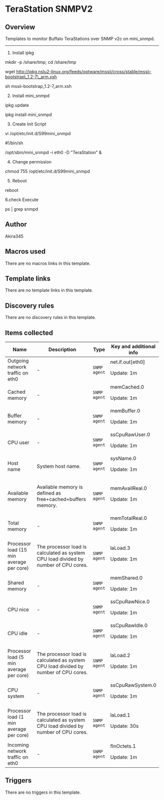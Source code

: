 # TeraStation SNMPV2

## Overview

Templates to monitor Buffalo TeraStations over SNMP v2c on mini\_snmpd.  





---


 


 1. Install ipkg


mkdir -p /share/tmp; cd /share/tmp


wget http://ipkg.nslu2-linux.org/feeds/optware/mssii/cross/stable/mssii-bootstrap\_1.2-7\_arm.xsh


sh mssii-bootstrap\_1.2-7\_arm.xsh


2. Install mini\_snmpd


ipkg update


ipkg install mini\_snmpd


3. Create Init Script


vi /opt/etc/init.d/S99mini\_snmpd


#!/bin/sh


/opt/sbin/mini\_snmpd -i eth0 -D "TeraStation" &


4. Change permission


chmod 755 /opt/etc/init.d/S99mini\_snmpd


5. Reboot


reboot


6.check Execute


ps | grep snmpd


 



## Author

Akira345

## Macros used

There are no macros links in this template.

## Template links

There are no template links in this template.

## Discovery rules

There are no discovery rules in this template.

## Items collected

|Name|Description|Type|Key and additional info|
|----|-----------|----|----|
|Outgoing network traffic on eth0|<p>-</p>|`SNMP agent`|net.if.out[eth0]<p>Update: 1m</p>|
|Cached memory|<p>-</p>|`SNMP agent`|memCached.0<p>Update: 1m</p>|
|Buffer memory|<p>-</p>|`SNMP agent`|memBuffer.0<p>Update: 1m</p>|
|CPU user|<p>-</p>|`SNMP agent`|ssCpuRawUser.0<p>Update: 1m</p>|
|Host name|<p>System host name.</p>|`SNMP agent`|sysName.0<p>Update: 1m</p>|
|Available memory|<p>Available memory is defined as free+cached+buffers memory.</p>|`SNMP agent`|memAvailReal.0<p>Update: 1m</p>|
|Total memory|<p>-</p>|`SNMP agent`|memTotalReal.0<p>Update: 1m</p>|
|Processor load (15 min average per core)|<p>The processor load is calculated as system CPU load divided by number of CPU cores.</p>|`SNMP agent`|laLoad.3<p>Update: 1m</p>|
|Shared memory|<p>-</p>|`SNMP agent`|memShared.0<p>Update: 1m</p>|
|CPU nice|<p>-</p>|`SNMP agent`|ssCpuRawNice.0<p>Update: 1m</p>|
|CPU idle|<p>-</p>|`SNMP agent`|ssCpuRawIdle.0<p>Update: 1m</p>|
|Processor load (5 min average per core)|<p>The processor load is calculated as system CPU load divided by number of CPU cores.</p>|`SNMP agent`|laLoad.2<p>Update: 1m</p>|
|CPU system|<p>-</p>|`SNMP agent`|ssCpuRawSystem.0<p>Update: 1m</p>|
|Processor load (1 min average per core)|<p>The processor load is calculated as system CPU load divided by number of CPU cores.</p>|`SNMP agent`|laLoad.1<p>Update: 30s</p>|
|Incoming network traffic on eth0|<p>-</p>|`SNMP agent`|fInOctets.1<p>Update: 1m</p>|
## Triggers

There are no triggers in this template.

